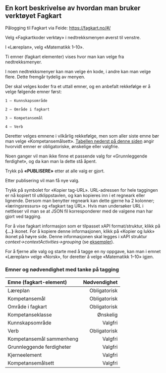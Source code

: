 ## En kort beskrivelse av hvordan man bruker verktøyet Fagkart

Pålogging til Fagkart via Feide: https://fagkart.no/#/

Velg «Fagkartkoder verktøy» i nedtrekksmenyen øverst til venstre.

I «Læreplan», velg «Matematikk 1–10».

Ti emner (fagkart elementer) vises hvor man kan velge fra nedtrekksmenyer.

I noen nedtrekksmenyer kan man velge én kode, i andre kan man velge flere. Dette fremgår tydelig av menyen.

Der skal velges koder fra et uttall emner, og en anbefalt rekkefølge er å velge følgende emner først:

	1 — Kunnskapsområde

	2 — Område i fagkart

	3 — Kompetansemål

	4 — Verb

Deretter velges emnene i vilkårlig rekkefølge, men som aller siste emne bør man velge «Kompetansemålsett». [Tabellen nederst på denne siden](#Emner-og-nødvendighet-med-tanke-på-tagging) angir hvorvidt emner er obligatoriske, ønskelige eller valgfrie.

Noen ganger vil man ikke finne et passende valg for «Grunnleggende ferdighet», og da kan man la dette stå åpent.

Trykk på **«PUBLISERE»** etter at alle valg er gjort.

Etter publisering vil man få nye valg.

Trykk på symbolet for «Kopier tag-URL». URL-adressen for hele taggingen er nå kopiert til utklippstavlen, og kan kopieres inn i et regneark eller lignende. Dersom man benytter regneark kan dette gjerne ha 2 kolonner; «læringsressurs» og «fagkart tag URL». Hvis man undersøker URL i nettleser vil man se at JSON fil korresponderer med de valgene man har gjort ved tagging. 

For å vise fagkart informasjon som er tilpasset xAPI format/struktur, klikk på **{...}** ikonet. For å kopiere denne informasjonen, klikk på «Kopier og lukk» ikonet på høyre side. Denne informasjonen skal legges i xAPI struktur *context->contextActivities->grouping* (se [eksempler](eksempler.md)).

For å fjerne alle valg og starte med å tagge en ny oppgave, kan man i emnet «Læreplan» velge «Norsk», for deretter å velge «Matematikk 1–10» igjen.


### Emner og nødvendighet med tanke på tagging

| Emne (fagkart-element)| Nødvendighet|
|:--------------|-----------:|
|Læreplan|Obligatorisk|
|Kompetansemål|Obligatorisk|
|Område i fagkart|Obligatorisk|
|Kompetanseklasse|Ønskelig|
|Kunnskapsområde|Valgfri|
|Verb|Obligatorisk|
|Kompetansemål sammenheng|Valgfri|
|Grunnleggende ferdigheter|Valgfri|
|Kjerneelement|Valgfri|
|Kompetansemålsett|Valgfri|